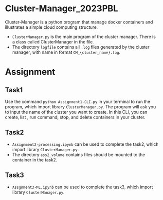# Cluster-Manager_2023PBL

Cluster-Manager is a python program that manage docker containers and illustrates a simple cloud computing structure.

-   `ClusterManager.py` is the main program of the cluster manager. There is a class called ClusterManager in the file.
-   The directory `logfile` contains all `.log` files generated by the cluster manager, with name in format `CM_{cluster_name}.log`.

# Assignment

## Task1

Use the command  `python Assignment1-CLI.py` in your terminal to run the program, which import library `ClusterManager.py`. The program will ask you to input the name of the cluster you want to create. In this CLI, you can create, list , run command, stop, and delete containers in your cluster.

## Task2

-   `Assignment2-processing.ipynb` can be used to complete the task2, which import library `ClusterManager.py`.
-   The directory `ass2_volume` contains files should be mounted to the container in the task2.

## Task3

-   `Assgnment3-ML.ipynb` can be used to complete the task3, which import library `ClusterManager.py`.






